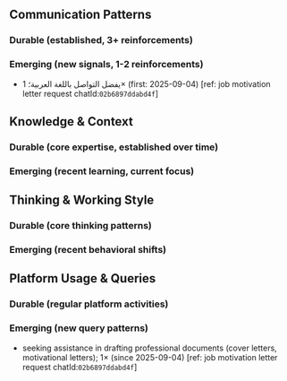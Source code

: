 ## Communication Patterns
### Durable (established, 3+ reinforcements)

### Emerging (new signals, 1-2 reinforcements)
- يفضل التواصل باللغة العربية؛ 1× (first: 2025-09-04) [ref: job motivation letter request chatId:`02b6897ddabd4f`]

## Knowledge & Context
### Durable (core expertise, established over time)

### Emerging (recent learning, current focus)

## Thinking & Working Style
### Durable (core thinking patterns)

### Emerging (recent behavioral shifts)

## Platform Usage & Queries
### Durable (regular platform activities)

### Emerging (new query patterns)
- seeking assistance in drafting professional documents (cover letters, motivational letters); 1× (since 2025-09-04) [ref: job motivation letter request chatId:`02b6897ddabd4f`]